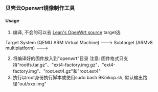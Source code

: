 ### 贝壳云Openwrt镜像制作工具
#### Usage
1. 编译, 不会的可以去 [Lean's OpenWrt source](https://github.com/coolsnowwolf/lede "Lean's OpenWrt source") 
target选

Target System (QEMU ARM Virtual Machine)  ---> 
Subtarget (ARMv8 multiplatform)  ---> 

2. 将编译好的固件放入到"openwrt"目录 
   注意: 固件格式只支持"rootfs.tar.gz"、"ext4-factory.img.gz"、"ext4-factory.img"、"root.ext4.gz"和"root.ext4"
3. 执行以root身份执行脚本或使用sudo bash BKmkop.sh, 默认输出路径"out/xxx.img"


